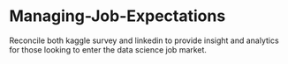 # Managing-Job-Expectations

Reconcile both kaggle survey and linkedin to provide insight and analytics for those looking to enter the data science job market.